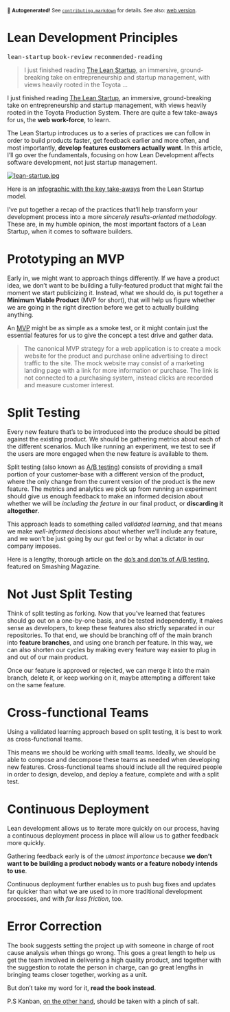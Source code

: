 <sub>&#x1F6A8; <strong>Autogenerated!</strong> See <a href="https://github.com/ponyfoo/articles/tree/master/contributing.markdown"><code>contributing.markdown</code></a> for details. See also: <a href="https://ponyfoo.com/articles/lean-development-principles">web version</a>.</sub>

<a href="https://ponyfoo.com/articles/lean-development-principles"><div></div></a>

<h1>Lean Development Principles</h1>

<p><kbd>lean-startup</kbd> <kbd>book-review</kbd> <kbd>recommended-reading</kbd></p>

<blockquote><p>I just finished reading <a href="http://www.amazon.com/dp/0307887898" target="_blank">The Lean Startup</a>, an immersive, ground-breaking take on entrepreneurship and startup management, with views heavily rooted in the Toyota &#x2026;</p></blockquote>

<div><p>I just finished reading <a href="http://www.amazon.com/dp/0307887898" target="_blank">The Lean Startup</a>, an immersive, ground-breaking take on entrepreneurship and startup management, with views heavily rooted in the Toyota Production System. There are quite a few take-aways for us, the <strong>web work-force</strong>, to learn.</p></div>

<div></div>

<div><p>The Lean Startup introduces us to a series of practices we can follow in order to build products faster, get feedback earlier and more often, and most importantly, <strong>develop features customers actually want</strong>. In this article, I&#x2019;ll go over the fundamentals, focusing on how Lean Development affects software development, not just startup management.</p></div>

<div><p><a href="http://www.amazon.com/dp/0307887898" target="_blank" aria-label="The Lean Startup book, by Eric Ries"><img alt="lean-startup.jpg" class="" src="https://i.imgur.com/9wRlDts.jpg"></a></p> <p>Here is an <a href="http://thumbnails.visually.netdna-cdn.com/the-lean-startup_50291668aa9bb.png" target="_blank" aria-label="Click to view">infographic with the key take-aways</a> from the Lean Startup model.</p> <p>I&#x2019;ve put together a recap of the practices that&#x2019;ll help transform your development process into a more <em>sincerely results-oriented methodology</em>. These are, in my humble opinion, the most important factors of a Lean Startup, when it comes to software builders.</p> <h1 id="prototyping-an-mvp">Prototyping an MVP</h1> <p>Early in, we might want to approach things differently. If we have a product idea, we don&#x2019;t want to be building a fully-featured product that might fail the moment we start publicizing it. Instead, what we should do, is put together a <strong>Minimum Viable Product</strong> (MVP for short), that will help us figure whether we are going in the right direction before we get to actually building anything.</p> <p>An <a href="http://en.wikipedia.org/wiki/Minimum_viable_product" target="_blank" aria-label="Minimum Viable Product">MVP</a> might be as simple as a smoke test, or it might contain just the essential features for us to give the concept a test drive and gather data.</p> <blockquote> <p>The canonical MVP strategy for a web application is to create a mock website for the product and purchase online advertising to direct traffic to the site. The mock website may consist of a marketing landing page with a link for more information or purchase. The link is not connected to a purchasing system, instead clicks are recorded and measure customer interest.</p> </blockquote> <h1 id="split-testing">Split Testing</h1> <p>Every new feature that&#x2019;s to be introduced into the produce should be pitted against the existing product. We should be gathering metrics about each of the different scenarios. Much like running an experiment, we test to see if the users are more engaged when the new feature is available to them.</p> <p>Split testing (also known as <a href="http://en.wikipedia.org/wiki/A/B_testing" target="_blank" aria-label="A/B Product Testing">A/B testing</a>) consists of providing a small portion of your customer-base with a different version of the product, where the only change from the current version of the product is the new feature. The metrics and analytics we pick up from running an experiment should give us enough feedback to make an informed decision about whether we will be <em>including the feature</em> in our final product, or <strong>discarding it altogether</strong>.</p> <p>This approach leads to something called <em>validated learning</em>, and that means we make <em>well-informed</em> decisions about whether we&#x2019;ll include any feature, and we won&#x2019;t be just going by our gut feel or by what a dictator in our company imposes.</p> <p>Here is a lengthy, thorough article on the <a href="http://www.smashingmagazine.com/2010/06/24/the-ultimate-guide-to-a-b-testing/" target="_blank">do&#x2019;s and don&#x2019;ts of A/B testing</a>, featured on Smashing Magazine.</p> <h1 id="not-just-split-testing">Not Just Split Testing</h1> <p>Think of split testing as forking. Now that you&#x2019;ve learned that features should go out on a one-by-one basis, and be tested independently, it makes sense as developers, to keep these features also strictly separated in our repositories. To that end, we should be branching off of the main branch into <strong>feature branches</strong>, and using one branch per feature. In this way, we can also shorten our cycles by making every feature way easier to plug in and out of our main product.</p> <p>Once our feature is approved or rejected, we can merge it into the main branch, delete it, or keep working on it, maybe attempting a different take on the same feature.</p> <h1 id="cross-functional-teams">Cross-functional Teams</h1> <p>Using a validated learning approach based on split testing, it is best to work as cross-functional teams.</p> <p>This means we should be working with small teams. Ideally, we should be able to compose and decompose these teams as needed when developing new features. Cross-functional teams should include all the required people in order to design, develop, and deploy a feature, complete and with a split test.</p> <h1 id="continuous-deployment">Continuous Deployment</h1> <p>Lean development allows us to iterate more quickly on our process, having a continuous deployment process in place will allow us to gather feedback more quickly.</p> <p>Gathering feedback early is of the <em>utmost importance</em> because <strong>we don&#x2019;t want to be building a product nobody wants or a feature nobody intends to use</strong>.</p> <p>Continuous deployment further enables us to push bug fixes and updates far quicker than what we are used to in more traditional development processes, and with <em>far less friction</em>, too.</p> <h1 id="error-correction">Error Correction</h1> <p>The book suggests setting the project up with someone in charge of root cause analysis when things go wrong. This goes a great length to help us get the team involved in delivering a high quality product, and together with the suggestion to rotate the person in charge, can go great lengths in bringing teams closer together, working as a unit.</p> <p>But don&#x2019;t take my word for it, <strong>read the book instead</strong>.</p> <p>P.S Kanban, <a href="http://blog.aha.io/index.php/kanban-the-secret-engineer-killer/" target="_blank" aria-label="Kanban - The Secret Engineer Killer">on the other hand</a>, should be taken with a pinch of salt.</p></div>
